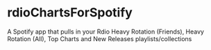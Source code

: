 rdioChartsForSpotify
====================

A Spotify app that pulls in your Rdio Heavy Rotation (Friends), Heavy Rotation (All), Top Charts and New Releases playlists/collections
